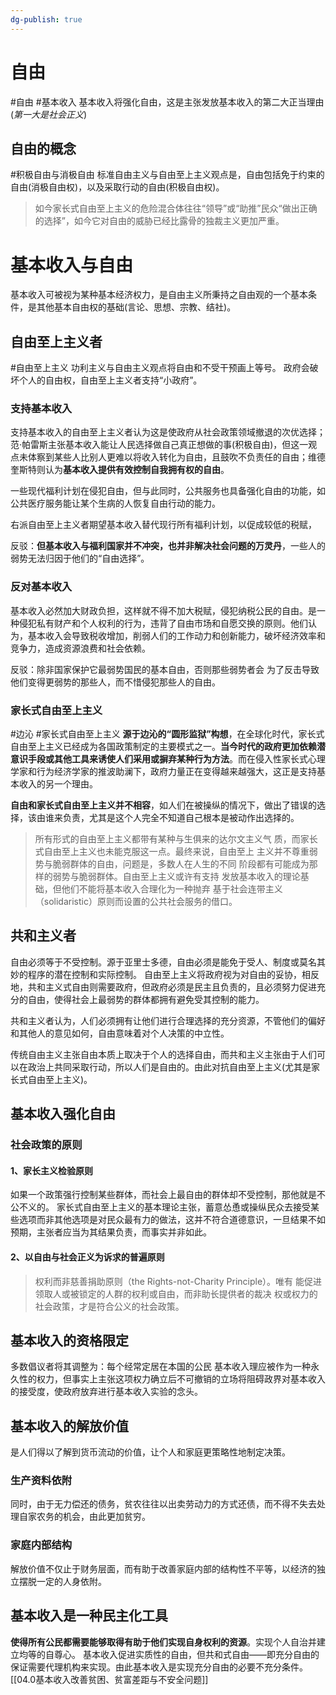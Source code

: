 ```yaml
---
dg-publish: true
---
```

# 自由
#自由 #基本收入
基本收入将强化自由，这是主张发放基本收入的第二大正当理由(*第一大是社会正义*)
## 自由的概念
#积极自由与消极自由 
标准自由主义与自由至上主义观点是，自由包括免于约束的自由(消极自由权)，以及采取行动的自由(积极自由权)。
>如今家长式自由至上主义的危险混合体往往“领导”或“助推”民众“做出正确的选择”，如今它对自由的威胁已经比露骨的独裁主义更加严重。
# 基本收入与自由
基本收入可被视为某种基本经济权力，是自由主义所秉持之自由观的一个基本条件，是其他基本自由权的基础(言论、思想、宗教、结社)。
## 自由至上主义者
#自由至上主义
功利主义与自由主义观点将自由和不受干预画上等号。
政府会破坏个人的自由权，自由至上主义者支持“小政府”。
### 支持基本收入
支持基本收入的自由至上主义者认为这是使政府从社会政策领域撤退的次优选择；范·帕雷斯主张基本收入能让人民选择做自己真正想做的事(积极自由)，但这一观点未体察到某些人比别人更难以将收入转化为自由，且鼓吹不负责任的自由；维德奎斯特则认为**基本收入提供有效控制自我拥有权的自由**。

一些现代福利计划在侵犯自由，但与此同时，公共服务也具备强化自由的功能，如公共医疗服务能让某个生病的人恢复自由行动的能力。

右派自由至上主义者期望基本收入替代现行所有福利计划，以促成较低的税赋，

反驳：**但基本收入与福利国家并不冲突，也并非解决社会问题的万灵丹**，一些人的弱势无法归因于他们的“自由选择”。
### 反对基本收入
基本收入必然加大财政负担，这样就不得不加大税赋，侵犯纳税公民的自由。是一种侵犯私有财产和个人权利的行为，违背了自由市场和自愿交换的原则。他们认为，基本收入会导致税收增加，削弱人们的工作动力和创新能力，破坏经济效率和竞争力，造成资源浪费和社会依赖。

反驳：除非国家保护它最弱势国民的基本自由，否则那些弱势者会 为了反击导致他们变得更弱势的那些⼈，⽽不惜侵犯那些⼈的⾃由。

### 家长式自由至上主义
#边沁
#家长式自由至上主义
**源于边沁的“圆形监狱”构想**，在全球化时代，家长式自由至上主义已经成为各国政策制定的主要模式之一。**当今时代的政府更加依赖潜意识手段或其他工具来诱使人们采用或摒弃某种行为方法**。而在侵入性家长式心理学家和行为经济学家的推波助澜下，政府力量正在变得越来越强大，这正是支持基本收入的另一个理由。

**自由和家长式自由至上主义并不相容**，如人们在被操纵的情况下，做出了错误的选择，该由谁来负责，尤其是这个人完全不知道自己根本是被动作出选择的。

>所有形式的⾃由⾄上主义都带有某种与⽣俱来的达尔⽂主义⽓ 质，⽽家⻓式⾃由⾄上主义也未能克服这⼀点。最终来说，⾃由⾄上 主义并不尊重弱势与脆弱群体的⾃由，问题是，多数⼈在⼈⽣的不同 阶段都有可能成为那样的弱势与脆弱群体。⾃由⾄上主义或许有⽀持 发放基本收⼊的理论基础，但他们不能将基本收⼊合理化为⼀种抛弃 基于社会连带主义（solidaristic）原则⽽设置的公共社会服务的借⼝。
## 共和主义者
自由必须等于不受控制。源于亚里士多德，自由必须是能免于受人、制度或莫名其妙的程序的潜在控制和实际控制。
自由至上主义将政府视为对自由的妥协，相反地，共和主义式自由则需要政府，但政府必须是民主且负责的，且必须努力促进充分的自由，使得社会上最弱势的群体都拥有避免受其控制的能力。

共和主义者认为，人们必须拥有让他们进行合理选择的充分资源，不管他们的偏好和其他人的意见如何，自由意味着对个人决策的中立性。

传统自由主义主张自由本质上取决于个人的选择自由，而共和主义主张由于人们可以在政治上共同采取行动，所以人们是自由的。由此对抗自由至上主义(尤其是家长式自由至上主义)。

## 基本收入强化自由
### 社会政策的原则
#### 1、家长主义检验原则
如果一个政策强行控制某些群体，而社会上最自由的群体却不受控制，那他就是不公不义的。
家长式自由至上主义的基本理论主张，蓄意怂恿或操纵民众去接受某些选项而非其他选项是对民众最有力的做法，这并不符合道德意识，一旦结果不如预期，主张者应当为其结果负责，而事实并非如此。
#### 2、以自由与社会正义为诉求的普遍原则
>权利⽽⾮慈善捐助原则（the Rights-not-Charity Principle）。唯有 能促进领取⼈或被锁定的⼈群的权利或⾃由，⽽⾮助⻓提供者的裁决 权或权⼒的社会政策，才是符合公义的社会政策。

## 基本收入的资格限定
多数倡议者将其调整为：每个经常定居在本国的公民
基本收入理应被作为一种永久性的权力，但事实上主张这项权力确立后不可撤销的立场将阻碍政界对基本收入的接受度，使政府放弃进行基本收入实验的念头。

## 基本收入的解放价值
是人们得以了解到货币流动的价值，让个人和家庭更策略性地制定决策。
### 生产资料依附
同时，由于无力偿还的债务，贫农往往以出卖劳动力的方式还债，而不得不失去处理自家农务的机会，由此更加贫穷。
### 家庭内部结构
解放价值不仅止于财务层面，而有助于改善家庭内部的结构性不平等，以经济的独立摆脱一定的人身依附。

## 基本收入是一种民主化工具
**使得所有公民都需要能够取得有助于他们实现自身权利的资源**。实现个人自治并建立均等的自尊心。
基本收入促进实质性的自由，但共和式自由——即充分自由的保证需要代理机构来实现。由此基本收入是实现充分自由的必要不充分条件。
[[04.0基本收入改善贫困、贫富差距与不安全问题]]